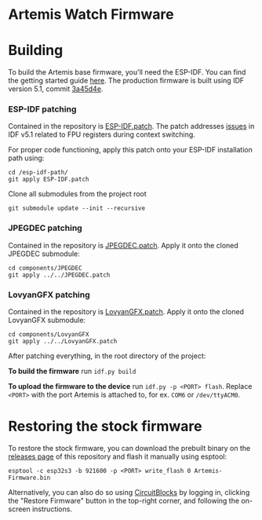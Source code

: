 # Artemis Watch Firmware

# Building
To build the Artemis base firmware, you'll need the ESP-IDF. You can find the getting started 
guide [here](https://docs.espressif.com/projects/esp-idf/en/latest/esp32/get-started/). The 
production firmware is built using IDF version 5.1, commit [3a45d4e](https://github.com/espressif/esp-idf/tree/3a45d4e949a174e8829a2e4c86c421b030ceac5a).

### ESP-IDF patching
Contained in the repository is [ESP-IDF.patch](ESP-IDF.patch).
The patch addresses [issues](https://github.com/espressif/esp-idf/issues/11690) in IDF v5.1
related to FPU registers during context switching.

For proper code functioning, apply this patch onto your ESP-IDF installation path using:
```shell
cd /esp-idf-path/
git apply ESP-IDF.patch
```

Clone all submodules from the project root
```shell
git submodule update --init --recursive
```

### JPEGDEC patching
Contained in the repository is [JPEGDEC.patch](JPEGDEC.patch).
Apply it onto the cloned JPEGDEC submodule:
```shell
cd components/JPEGDEC
git apply ../../JPEGDEC.patch
```

### LovyanGFX patching
Contained in the repository is [LovyanGFX.patch](LovyanGFX.patch).
Apply it onto the cloned LovyanGFX submodule:
```shell
cd components/LovyanGFX
git apply ../../LovyanGFX.patch
```

After patching everything, in the root directory of the project:

**To build the firmware** run ```idf.py build```

**To upload the firmware to the device** run ```idf.py -p <PORT> flash```. Replace `<PORT>` with 
the port Artemis is attached to, for ex. ```COM6``` or ```/dev/ttyACM0```.

# Restoring the stock firmware
To restore the stock firmware, you can download the prebuilt binary on the [releases page](https://github.com/CircuitMess/GC_Artemis-Firmware/releases) of this repository 
and flash it manually using esptool:
```shell
esptool -c esp32s3 -b 921600 -p <PORT> write_flash 0 Artemis-Firmware.bin
```

Alternatively, you can also do so using [CircuitBlocks](https://code.circuitmess.com/) by 
logging in, clicking the "Restore Firmware" button in the top-right corner, and following the 
on-screen instructions.